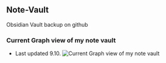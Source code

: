 ## Note-Vault
Obsidian Vault backup on github

### Current Graph view of my note vault
- Last updated 9.10.
![Current Graph view of my note vault](https://i.imgur.com/vjffmTm.png)